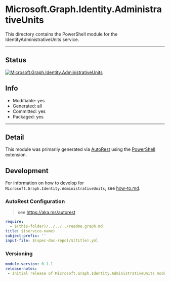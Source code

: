 <!-- region Generated -->
# Microsoft.Graph.Identity.AdministrativeUnits
This directory contains the PowerShell module for the IdentityAdministrativeUnits service.

---
## Status
[![Microsoft.Graph.Identity.AdministrativeUnits](https://img.shields.io/powershellgallery/v/Microsoft.Graph.Identity.AdministrativeUnits.svg?style=flat-square&label=Microsoft.Graph.Identity.AdministrativeUnits "Microsoft.Graph.Identity.AdministrativeUnits")](https://www.powershellgallery.com/packages/Microsoft.Graph.Identity.AdministrativeUnits/)

## Info
- Modifiable: yes
- Generated: all
- Committed: yes
- Packaged: yes

---
## Detail
This module was primarily generated via [AutoRest](https://github.com/Azure/autorest) using the [PowerShell](https://github.com/Azure/autorest.powershell) extension.

## Development
For information on how to develop for `Microsoft.Graph.Identity.AdministrativeUnits`, see [how-to.md](how-to.md).
<!-- endregion -->

### AutoRest Configuration

> see https://aka.ms/autorest

``` yaml
require:
  - $(this-folder)/../../../readme.graph.md
title: $(service-name)
subject-prefix: ''
input-file: $(spec-doc-repo)/$(title).yml
```
### Versioning

``` yaml
module-version: 0.1.1
release-notes:
 - Initial release of Microsoft.Graph.Identity.AdministrativeUnits module.
```

